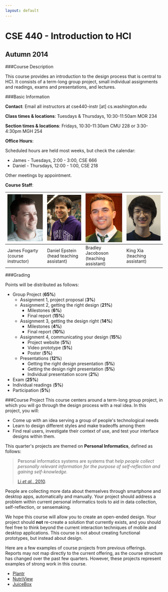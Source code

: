 ```yaml
---
layout: default
---
```


# CSE 440 - Introduction to HCI

## Autumn 2014

###Course Description

This course provides an introduction to the design process that is central to HCI. It consists of a term-long group project, small individual assignments and readings, exams and presentations, and lectures.

###Basic Information

__Contact__: Email all instructors at cse440-instr [at] cs.washington.edu

__Class times & locations__: Tuesdays & Thursdays, 10:30-11:50am MOR 234

__Section times & locations__: Fridays, 10:30-11:30am CMU 228 or 3:30-4:30pm MGH 254

__Office Hours__: 

Scheduled hours are held most weeks, but check the calendar:

 - James - Tuesdays, 2:00 - 3:00, CSE 666 
 - Daniel - Thursdays, 12:00 - 1:00, CSE 218
  
Other meetings by appointment.

__Course Staff__:

|![James Fogarty](images/james_photo.jpg)| ![Daniel Epstein](images/daniel_photo.jpg)|![Bradley Jacobson](images/brad_photo.jpg)|![King Xia](images/king_photo.jpg)|
|----------------------------------------|-------------------------------------------|------------------------------------------|----------------------------------|
|James Fogarty (course instructor)       |Daniel Epstein (head teaching assistant)   |Bradley Jacoboson (teaching assistant)    |King Xia (teaching assistant)     |

###Grading

Points will be distributed as follows:

- Group Project (__65%__)
  - Assignment 1, project proposal (__3%__)
  - Assignment 2, getting the right design (__21%__)
    - Milestones (__6%__)
    - Final report (__15%__)
  - Assignment 3, getting the design right (__14%__)
    - Milestones (__4%__)
    - Final report (__10%__)
  - Assignment 4, communicating your design (__15%__)
    - Project website (__5%__)
    - Video prototype (__5%__)
    - Poster (__5%__)
  - Presentations (__12%__)
    - Getting the right design presentation (__5%__)
    - Getting the design right presentation (__5%__)
    - Individual presentation score (__2%__)
- Exam (__25%__)
- Individual readings (__5%__)
- Participation (__5%__)

###Course Project
This course centers around a term-long group project, in which you will go through the design process with a real idea. In this project, you will:

- Come up with an idea serving a group of people's technological needs
- Learn to design different styles and make tradeoffs among them
- Find real users, investigate their context of use, and test your interface designs within them.

This quarter's projects are themed on __Personal Informatics__, defined as follows:

> Personal informatics systems are systems that _help people collect personally relevant information for the purpose of 
> self-reflection and gaining self-knowledge._
>
> [Li _et al._, 2010](http://www.personalinformatics.org/lab/model/).

People are collecting more data about themselves through smartphone and desktop apps, automatically and manually. Your project should address a problem within current personal informatics tools to aid in data collection, self-reflection, or sensemaking.

We hope this course will allow you to create an open-ended design. Your project should __not__ re-create a solution that currently exists, and you should feel free to think beyond the current interaction techniques of mobile and desktop applications. This course is not about creating functional prototypes, but instead about design.

Here are a few examples of course projects from previous offerings. Reports may not map directly to the current offering, as the course structure has changed over the past few quarters. However, these projects represent examples of strong work in this course.

- [Plantr](http://courses.cs.washington.edu/courses/cse440/13au/projects/plantr/)
- [NutriView](http://courses.cs.washington.edu/courses/cse440/13au/projects/nutriview/)
- [JuiceBox](http://courses.cs.washington.edu/courses/cse440/13au/projects/juicebox/)